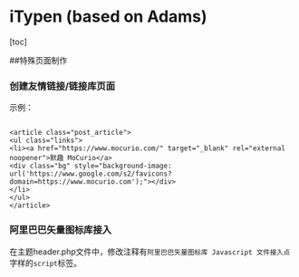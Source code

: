 # iTypen (based on Adams)

[toc]

##特殊页面制作

### 创建友情链接/链接库页面

示例：

```

<article class="post_article">
<ul class="links">
<li><a href="https://www.mocurio.com/" target="_blank" rel="external noopener">默趣 MoCurio</a>
<div class="bg" style="background-image: url('https://www.google.com/s2/favicons?domain=https://www.mocurio.com');"></div>
</li>
</ul>
</article>

```

### 阿里巴巴矢量图标库接入

在主题header.php文件中，修改注释有```阿里巴巴矢量图标库 Javascript 文件接入点```字样的```script```标签。
